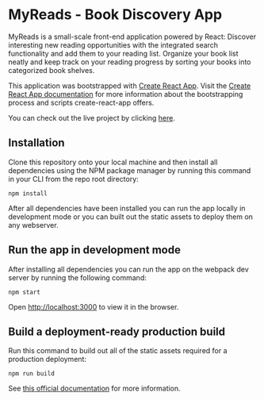 # MyReads - Book Discovery App

MyReads is a small-scale front-end application powered by React:
Discover interesting new reading opportunities with the integrated search functionality and add them to your reading list. Organize your book list neatly and keep track on your reading progress by sorting your books into categorized book shelves.

This application was bootstrapped with [Create React App](https://github.com/facebook/create-react-app). Visit the [Create React App documentation](https://facebook.github.io/create-react-app/docs/) for more information about the bootstrapping process and scripts create-react-app offers.

You can check out the live project by clicking [here](https://dreamy-montalcini-ecda51.netlify.com/).

## Installation

Clone this repository onto your local machine and then install all dependencies using the NPM package manager by running this command in your CLI from the repo root directory:

`npm install`

After all dependencies have been installed you can run the app locally in development mode or you can built out the static assets to deploy them on any webserver.

## Run the app in development mode

After installing all dependencies you can run the app on the webpack dev server by running the following command:

`npm start`

Open [http://localhost:3000](http://localhost:3000) to view it in the browser.

## Build a deployment-ready production build

Run this command to build out all of the static assets required for a production deployment:

`npm run build`

See [this official documentation](https://facebook.github.io/create-react-app/docs/deployment) for more information.
